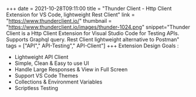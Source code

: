 +++
date = 2021-10-28T09:11:00
title = "Thunder Client - Http Client Extension for VS Code, lightweight Rest Client"
link = "https://www.thunderclient.io/"
thumbnail = "https://www.thunderclient.io/images/thunder-1024.png"
snippet="Thunder Client is a Http Client Extension for Visual Studio Code for Testing APIs. Supports Graphql query. Rest Client lightweight alternative to Postman"
tags = ["API"," API-Testing"," API-Client"]
+++
Extension Design Goals : 
- Lightweight API Client
- Simple, Clean & Easy to use UI
- Handle Large Responses & View in Full Screen
- Support VS Code Themes
- Collections & Environment Variables
- Scriptless Testing
